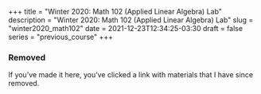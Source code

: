+++
title = "Winter 2020: Math 102 (Applied Linear Algebra) Lab"
description = "Winter 2020: Math 102 (Applied Linear Algebra) Lab"
slug = "winter2020_math102"
date = 2021-12-23T12:34:25-03:30
draft = false
series = "previous_course"
+++

### Removed

If you’ve made it here, you’ve clicked a link with materials that I have since removed.
